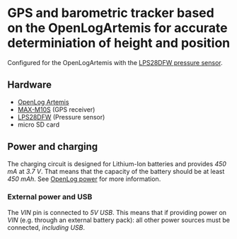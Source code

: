 # GPS and barometric tracker based on the OpenLogArtemis for accurate determiniation of height and position

Configured for the OpenLogArtemis with the [LPS28DFW pressure sensor](https://github.com/sparkfun/OpenLog_Artemis/pull/179).

## Hardware

* [OpenLog Artemis](https://www.sparkfun.com/products/19426)
* [MAX-M10S](https://www.sparkfun.com/products/18037) (GPS receiver)
* [LPS28DFW](https://www.sparkfun.com/products/21221) (Pressure sensor)
* micro SD card

## Power and charging

The charging circuit is designed for Lithium-Ion batteries and provides _450
mA_ at _3.7 V_. That means that the capacity of the battery should be at least
_450 mAh_. See [OpenLog power](https://learn.sparkfun.com/tutorials/openlog-artemis-hookup-guide/hardware-overview#power) for more information.

### External power and USB

The _VIN_ pin is connected to _5V USB_. This means that if providing power on
_VIN_ (e.g. through an external battery pack): all other power sources must be
connected, _including USB_.
